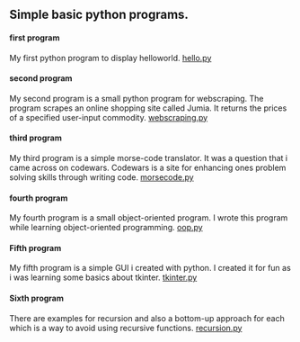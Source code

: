 ## Simple basic python programs.

#### first program
My first python program to display helloworld.
[hello.py](hello.py)


#### second program
My second program is a small python program for webscraping.
The program scrapes an online shopping site called Jumia.
It returns the prices of a specified user-input commodity.
[webscraping.py](webscraping.py)

#### third program
My third program is a simple morse-code translator.
It was a question that i came across on codewars.
Codewars is a site for enhancing ones problem solving skills through writing code.
[morsecode.py](morsecode.py)

#### fourth program 
My fourth program is a small object-oriented program.
I wrote this program while learning object-oriented programming.
[oop.py](oop.py)

#### Fifth program
My fifth program is a simple GUI i created with python.
I created it for fun as i was learning some basics about tkinter.
[tkinter.py](GUITkinter.py)

#### Sixth program
There are examples for recursion and also a bottom-up 
approach for each which is a way to avoid using recursive functions.
[recursion.py](recursionexamples.py)

